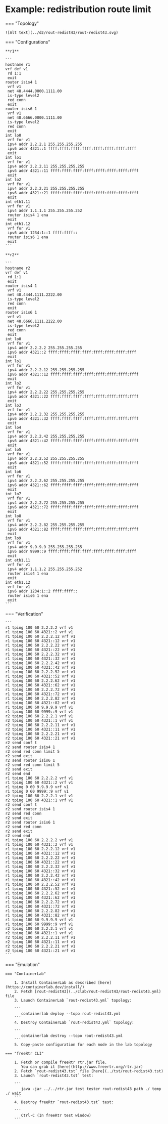 # Example: redistribution route limit

=== "Topology"

    ![Alt text](../d2/rout-redist43/rout-redist43.svg)

=== "Configurations"

    **r1**

    ```
    hostname r1
    vrf def v1
     rd 1:1
     exit
    router isis4 1
     vrf v1
     net 48.4444.0000.1111.00
     is-type level2
     red conn
     exit
    router isis6 1
     vrf v1
     net 48.6666.0000.1111.00
     is-type level2
     red conn
     exit
    int lo0
     vrf for v1
     ipv4 addr 2.2.2.1 255.255.255.255
     ipv6 addr 4321::1 ffff:ffff:ffff:ffff:ffff:ffff:ffff:ffff
     exit
    int lo1
     vrf for v1
     ipv4 addr 2.2.2.11 255.255.255.255
     ipv6 addr 4321::11 ffff:ffff:ffff:ffff:ffff:ffff:ffff:ffff
     exit
    int lo2
     vrf for v1
     ipv4 addr 2.2.2.21 255.255.255.255
     ipv6 addr 4321::21 ffff:ffff:ffff:ffff:ffff:ffff:ffff:ffff
     exit
    int eth1.11
     vrf for v1
     ipv4 addr 1.1.1.1 255.255.255.252
     router isis4 1 ena
     exit
    int eth1.12
     vrf for v1
     ipv6 addr 1234:1::1 ffff:ffff::
     router isis6 1 ena
     exit
    ```

    **r2**

    ```
    hostname r2
    vrf def v1
     rd 1:1
     exit
    router isis4 1
     vrf v1
     net 48.4444.1111.2222.00
     is-type level2
     red conn
     exit
    router isis6 1
     vrf v1
     net 48.6666.1111.2222.00
     is-type level2
     red conn
     exit
    int lo0
     vrf for v1
     ipv4 addr 2.2.2.2 255.255.255.255
     ipv6 addr 4321::2 ffff:ffff:ffff:ffff:ffff:ffff:ffff:ffff
     exit
    int lo1
     vrf for v1
     ipv4 addr 2.2.2.12 255.255.255.255
     ipv6 addr 4321::12 ffff:ffff:ffff:ffff:ffff:ffff:ffff:ffff
     exit
    int lo2
     vrf for v1
     ipv4 addr 2.2.2.22 255.255.255.255
     ipv6 addr 4321::22 ffff:ffff:ffff:ffff:ffff:ffff:ffff:ffff
     exit
    int lo3
     vrf for v1
     ipv4 addr 2.2.2.32 255.255.255.255
     ipv6 addr 4321::32 ffff:ffff:ffff:ffff:ffff:ffff:ffff:ffff
     exit
    int lo4
     vrf for v1
     ipv4 addr 2.2.2.42 255.255.255.255
     ipv6 addr 4321::42 ffff:ffff:ffff:ffff:ffff:ffff:ffff:ffff
     exit
    int lo5
     vrf for v1
     ipv4 addr 2.2.2.52 255.255.255.255
     ipv6 addr 4321::52 ffff:ffff:ffff:ffff:ffff:ffff:ffff:ffff
     exit
    int lo6
     vrf for v1
     ipv4 addr 2.2.2.62 255.255.255.255
     ipv6 addr 4321::62 ffff:ffff:ffff:ffff:ffff:ffff:ffff:ffff
     exit
    int lo7
     vrf for v1
     ipv4 addr 2.2.2.72 255.255.255.255
     ipv6 addr 4321::72 ffff:ffff:ffff:ffff:ffff:ffff:ffff:ffff
     exit
    int lo8
     vrf for v1
     ipv4 addr 2.2.2.82 255.255.255.255
     ipv6 addr 4321::82 ffff:ffff:ffff:ffff:ffff:ffff:ffff:ffff
     exit
    int lo9
     vrf for v1
     ipv4 addr 9.9.9.9 255.255.255.255
     ipv6 addr 9999::9 ffff:ffff:ffff:ffff:ffff:ffff:ffff:ffff
     exit
    int eth1.11
     vrf for v1
     ipv4 addr 1.1.1.2 255.255.255.252
     router isis4 1 ena
     exit
    int eth1.12
     vrf for v1
     ipv6 addr 1234:1::2 ffff:ffff::
     router isis6 1 ena
     exit
    ```

=== "Verification"

    ```
    r1 tping 100 60 2.2.2.2 vrf v1
    r1 tping 100 60 4321::2 vrf v1
    r1 tping 100 60 2.2.2.12 vrf v1
    r1 tping 100 60 4321::12 vrf v1
    r1 tping 100 60 2.2.2.22 vrf v1
    r1 tping 100 60 4321::22 vrf v1
    r1 tping 100 60 2.2.2.32 vrf v1
    r1 tping 100 60 4321::32 vrf v1
    r1 tping 100 60 2.2.2.42 vrf v1
    r1 tping 100 60 4321::42 vrf v1
    r1 tping 100 60 2.2.2.52 vrf v1
    r1 tping 100 60 4321::52 vrf v1
    r1 tping 100 60 2.2.2.62 vrf v1
    r1 tping 100 60 4321::62 vrf v1
    r1 tping 100 60 2.2.2.72 vrf v1
    r1 tping 100 60 4321::72 vrf v1
    r1 tping 100 60 2.2.2.82 vrf v1
    r1 tping 100 60 4321::82 vrf v1
    r1 tping 100 60 9.9.9.9 vrf v1
    r1 tping 100 60 9999::9 vrf v1
    r2 tping 100 60 2.2.2.1 vrf v1
    r2 tping 100 60 4321::1 vrf v1
    r2 tping 100 60 2.2.2.11 vrf v1
    r2 tping 100 60 4321::11 vrf v1
    r2 tping 100 60 2.2.2.21 vrf v1
    r2 tping 100 60 4321::21 vrf v1
    r2 send conf t
    r2 send router isis4 1
    r2 send red conn limit 5
    r2 send exit
    r2 send router isis6 1
    r2 send red conn limit 5
    r2 send exit
    r2 send end
    r1 tping 100 60 2.2.2.2 vrf v1
    r1 tping 100 60 4321::2 vrf v1
    r1 tping 0 60 9.9.9.9 vrf v1
    r1 tping 0 60 9999::9 vrf v1
    r2 tping 100 60 2.2.2.1 vrf v1
    r2 tping 100 60 4321::1 vrf v1
    r2 send conf t
    r2 send router isis4 1
    r2 send red conn
    r2 send exit
    r2 send router isis6 1
    r2 send red conn
    r2 send exit
    r2 send end
    r1 tping 100 60 2.2.2.2 vrf v1
    r1 tping 100 60 4321::2 vrf v1
    r1 tping 100 60 2.2.2.12 vrf v1
    r1 tping 100 60 4321::12 vrf v1
    r1 tping 100 60 2.2.2.22 vrf v1
    r1 tping 100 60 4321::22 vrf v1
    r1 tping 100 60 2.2.2.32 vrf v1
    r1 tping 100 60 4321::32 vrf v1
    r1 tping 100 60 2.2.2.42 vrf v1
    r1 tping 100 60 4321::42 vrf v1
    r1 tping 100 60 2.2.2.52 vrf v1
    r1 tping 100 60 4321::52 vrf v1
    r1 tping 100 60 2.2.2.62 vrf v1
    r1 tping 100 60 4321::62 vrf v1
    r1 tping 100 60 2.2.2.72 vrf v1
    r1 tping 100 60 4321::72 vrf v1
    r1 tping 100 60 2.2.2.82 vrf v1
    r1 tping 100 60 4321::82 vrf v1
    r1 tping 100 60 9.9.9.9 vrf v1
    r1 tping 100 60 9999::9 vrf v1
    r2 tping 100 60 2.2.2.1 vrf v1
    r2 tping 100 60 4321::1 vrf v1
    r2 tping 100 60 2.2.2.11 vrf v1
    r2 tping 100 60 4321::11 vrf v1
    r2 tping 100 60 2.2.2.21 vrf v1
    r2 tping 100 60 4321::21 vrf v1
    ```

=== "Emulation"

    === "ContainerLab"

        1. Install ContainerLab as described [here](https://containerlab.dev/install/)  
        2. Fetch [rout-redist43](../clab/rout-redist43/rout-redist43.yml) file  
        3. Launch ContainerLab `rout-redist43.yml` topology:  

        ```
           containerlab deploy --topo rout-redist43.yml  
        ```
        4. Destroy ContainerLab `rout-redist43.yml` topology:  

        ```
           containerlab destroy --topo rout-redist43.yml  
        ```
        5. Copy-paste configuration for each node in the lab topology

    === "freeRtr CLI"

        1. Fetch or compile freeRtr rtr.jar file.  
           You can grab it [here](http://www.freertr.org/rtr.jar)  
        2. Fetch `rout-redist43.tst` file [here](../tst/rout-redist43.tst)  
        3. Launch `rout-redist43.tst` test:  

        ```
           java -jar ../../rtr.jar test tester rout-redist43 path ./ temp ./ wait
        ```
        4. Destroy freeRtr `rout-redist43.tst` test:  

        ```
           Ctrl-C (In freeRtr test window)
        ```

